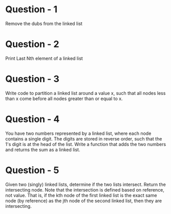 # Question - 1

Remove the dubs from the linked list

# Question - 2

Print Last Nth element of a linked list

# Question - 3

Write code to partition a linked list around a value x, such that all nodes less than x come before all nodes greater than or equal to x.

# Question - 4

You have two numbers represented by a linked list, where each node contains a single digit. The digits are stored in reverse order, such that the 1's digit is at the head of the list. Write a function that adds the two numbers and returns the sum as a linked list.

# Question - 5

Given two (singly) linked lists, determine if the two lists intersect. Return the intersecting node. Note that the intersection is defined based on reference, not value. That is, if the kth node of the first linked list is the exact same node (by reference) as the jth node of the second linked list, then they are intersecting.
